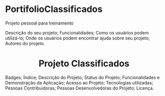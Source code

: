 # PortifolioClassificados
Projeto pessoal para treinamento

Descrição do seu projeto;
Funcionalidades;
Como os usuários podem utilizá-lo;
Onde os usuários podem encontrar ajuda sobre seu projeto;
Autores do projeto.

<h1 align="center"> Projeto Classificados </h1>
Badges;
Índice;
Descrição do Projeto;
Status do Projeto;
Funcionalidades e Demonstração da Aplicação;
Acesso ao Projeto;
Tecnologias utilizadas;
Pessoas Contribuidoras;
Pessoas Desenvolvedoras do Projeto;
Licença.